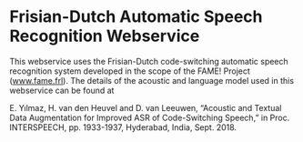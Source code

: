 # Frisian-Dutch Automatic Speech Recognition Webservice

This webservice uses the Frisian-Dutch code-switching automatic speech recognition system developed in the scope of the
FAME! Project (www.fame.frl). The details of the acoustic and language model used in this webservice can be found at

E. Yılmaz, H. van den Heuvel and D. van Leeuwen, “Acoustic and Textual Data Augmentation for Improved ASR of
Code-Switching Speech,” in Proc. INTERSPEECH, pp. 1933-1937, Hyderabad, India, Sept. 2018.
